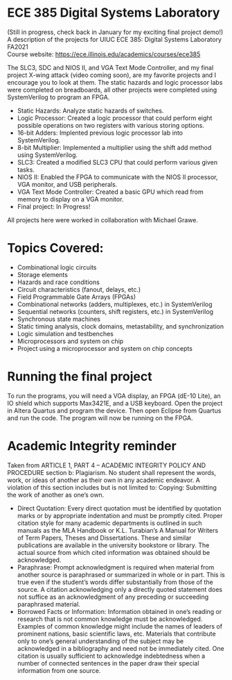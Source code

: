 # ECE 385 Digital Systems Laboratory

(Still in progress, check back in January for my exciting final project demo!)    
A description of the projects for UIUC ECE 385: Digital Systems Laboratory FA2021    
Course website: https://ece.illinois.edu/academics/courses/ece385  

The SLC3, SDC and NIOS II, and VGA Text Mode Controller, and my final project X-wing attack (video coming soon), are my favorite projects and I encourage you to look at them. 
The static hazards and logic processor labs were completed on breadboards, all other projects were completed using SystemVerilog to program an FPGA.
- Static Hazards: Analyze static hazards of switches.
- Logic Processor: Created a logic processor that could perform eight possible operations on two registers with various storing options.
- 16-bit Adders: Implented previous logic processor lab into SystemVerilog.
- 8-bit Multiplier: Implemented a multiplier using the shift add method using SystemVerilog.
- SLC3: Created a modified SLC3 CPU that could perform various given tasks.
- NIOS II: Enabled the FPGA to communicate with the NIOS II processor, VGA monitor, and USB peripherals.
- VGA Text Mode Controller: Created a basic GPU which read from memory to display on a VGA monitor. 
- Final project: In Progress!  

All projects here were worked in collaboration with Michael Grawe.  
    

# Topics Covered:
- Combinational logic circuits
- Storage elements
- Hazards and race conditions
- Circuit characteristics (fanout, delays, etc.)
- Field Programmable Gate Arrays (FPGAs)
- Combinational networks (adders, multiplexes, etc.) in SystemVerilog
- Sequential networks (counters, shift registers, etc.) in SystemVerilog
- Synchronous state machines
- Static timing analysis, clock domains, metastability, and synchronization
- Logic simulation and testbenches
- Microprocessors and system on chip
- Project using a microprocessor and system on chip concepts
  
# Running the final project
To run the programs, you will need a VGA display, an FPGA (dE-10 Lite), an IO shield which supports Max3421E, and a USB keyboard.
Open the project in Altera Quartus and program the device. Then open Eclipse from Quartus and run the code. The program will now be running on the FPGA.


#  Academic Integrity reminder
Taken from ARTICLE 1, PART 4 – ACADEMIC INTEGRITY POLICY AND PROCEDURE section b:
Plagiarism. No student shall represent the words, work, or ideas of another as their own in any academic endeavor. A violation of this section includes but is not limited to:
Copying: Submitting the work of another as one’s own.
- Direct Quotation: Every direct quotation must be identified by quotation marks or by appropriate indentation and must be promptly cited. Proper citation style for many academic departments is outlined in such manuals as the MLA Handbook or K.L. Turabian’s A Manual for Writers of Term Papers, Theses and Dissertations. These and similar publications are available in the university bookstore or library. The actual source from which cited information was obtained should be acknowledged.
- Paraphrase: Prompt acknowledgment is required when material from another source is paraphrased or summarized in whole or in part. This is true even if the student’s words differ substantially from those of the source. A citation acknowledging only a directly quoted statement does not suffice as an acknowledgment of any preceding or succeeding paraphrased material.
- Borrowed Facts or Information: Information obtained in one’s reading or research that is not common knowledge must be acknowledged. Examples of common knowledge might include the names of leaders of prominent nations, basic scientific laws, etc. Materials that contribute only to one’s general understanding of the subject may be acknowledged in a bibliography and need not be immediately cited. One citation is usually sufficient to acknowledge indebtedness when a number of connected sentences in the paper draw their special information from one source.
